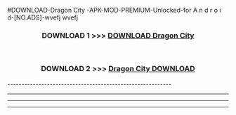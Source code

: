 #DOWNLOAD-Dragon City -APK-MOD-PREMIUM-Unlocked-for A n d r o i d-[NO.ADS]-wvefj wvefj 



<div align="center">

<h3>DOWNLOAD 1 >>> <a href="https://getmod2.web.app/?judul=Dragon City ">DOWNLOAD Dragon City </a></h3><br>

<h3>DOWNLOAD 2 >>> <a href="https://getmod2.web.app/?judul=Dragon City ">Dragon City  DOWNLOAD </a></h3>

</div>
----------------------------------------------------------

----------------------------------------------------------

----------------------------------------------------------

----------------------------------------------------------



